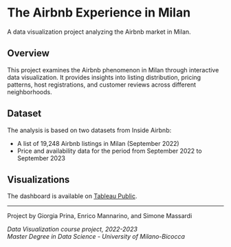 # The Airbnb Experience in Milan

A data visualization project analyzing the Airbnb market in Milan.

## Overview

This project examines the Airbnb phenomenon in Milan through interactive data visualization. It provides insights into listing distribution, pricing patterns, host registrations, and customer reviews across different neighborhoods.

## Dataset

The analysis is based on two datasets from Inside Airbnb:
- A list of 19,248 Airbnb listings in Milan (September 2022)
- Price and availability data for the period from September 2022 to September 2023

## Visualizations

The dashboard is available on [Tableau Public](https://public.tableau.com/views/TheAirbnbexperienceinMilan/StoryVisualization?:language=it-IT&:sid=&:redirect=auth&:display_count=n&:origin=viz_share_link).

---

Project by Giorgia Prina, Enrico Mannarino, and Simone Massardi

*Data Visualization course project, 2022-2023*  
*Master Degree in Data Science - University of Milano-Bicocca*
